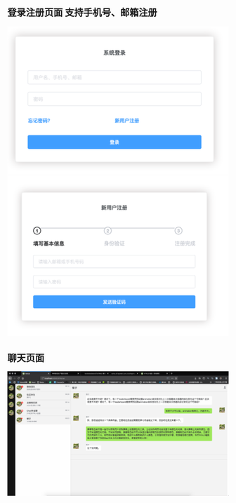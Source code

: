 ## 登录注册页面 支持手机号、邮箱注册
![alt](screenshort/login.png)
![alt](screenshort/register.png)

## 聊天页面
![alt](screenshort/Home.png)